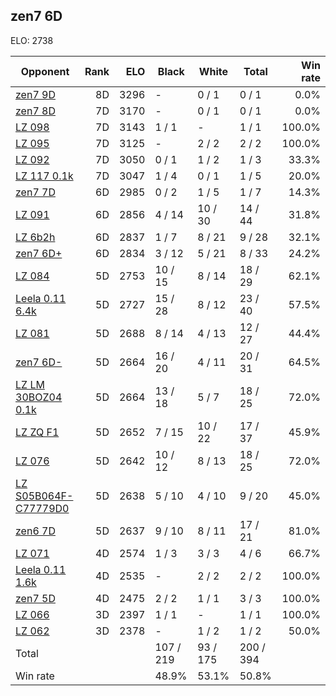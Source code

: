 ## zen7 6D ##

ELO: 2738

Opponent | Rank | ELO | Black | White | Total | Win rate
---------|-----:|----:|-------|-------|-------|-------:
[zen7 9D](zen7%209D.md) | 8D | 3296 | - | 0 / 1 | 0 / 1 | 0.0%
[zen7 8D](zen7%208D.md) | 7D | 3170 | - | 0 / 1 | 0 / 1 | 0.0%
[LZ 098](LZ%20098.md) | 7D | 3143 | 1 / 1 | - | 1 / 1 | 100.0%
[LZ 095](LZ%20095.md) | 7D | 3125 | - | 2 / 2 | 2 / 2 | 100.0%
[LZ 092](LZ%20092.md) | 7D | 3050 | 0 / 1 | 1 / 2 | 1 / 3 | 33.3%
[LZ 117 0.1k](LZ%20117%200.1k.md) | 7D | 3047 | 1 / 4 | 0 / 1 | 1 / 5 | 20.0%
[zen7 7D](zen7%207D.md) | 6D | 2985 | 0 / 2 | 1 / 5 | 1 / 7 | 14.3%
[LZ 091](LZ%20091.md) | 6D | 2856 | 4 / 14 | 10 / 30 | 14 / 44 | 31.8%
[LZ 6b2h](LZ%206b2h.md) | 6D | 2837 | 1 / 7 | 8 / 21 | 9 / 28 | 32.1%
[zen7 6D+](zen7%206D+.md) | 6D | 2834 | 3 / 12 | 5 / 21 | 8 / 33 | 24.2%
[LZ 084](LZ%20084.md) | 5D | 2753 | 10 / 15 | 8 / 14 | 18 / 29 | 62.1%
[Leela 0.11 6.4k](Leela%200.11%206.4k.md) | 5D | 2727 | 15 / 28 | 8 / 12 | 23 / 40 | 57.5%
[LZ 081](LZ%20081.md) | 5D | 2688 | 8 / 14 | 4 / 13 | 12 / 27 | 44.4%
[zen7 6D-](zen7%206D-.md) | 5D | 2664 | 16 / 20 | 4 / 11 | 20 / 31 | 64.5%
[LZ LM 30BOZ04 0.1k](LZ%20LM%2030BOZ04%200.1k.md) | 5D | 2664 | 13 / 18 | 5 / 7 | 18 / 25 | 72.0%
[LZ ZQ F1](LZ%20ZQ%20F1.md) | 5D | 2652 | 7 / 15 | 10 / 22 | 17 / 37 | 45.9%
[LZ 076](LZ%20076.md) | 5D | 2642 | 10 / 12 | 8 / 13 | 18 / 25 | 72.0%
[LZ S05B064F-C77779D0](LZ%20S05B064F-C77779D0.md) | 5D | 2638 | 5 / 10 | 4 / 10 | 9 / 20 | 45.0%
[zen6 7D](zen6%207D.md) | 5D | 2637 | 9 / 10 | 8 / 11 | 17 / 21 | 81.0%
[LZ 071](LZ%20071.md) | 4D | 2574 | 1 / 3 | 3 / 3 | 4 / 6 | 66.7%
[Leela 0.11 1.6k](Leela%200.11%201.6k.md) | 4D | 2535 | - | 2 / 2 | 2 / 2 | 100.0%
[zen7 5D](zen7%205D.md) | 4D | 2475 | 2 / 2 | 1 / 1 | 3 / 3 | 100.0%
[LZ 066](LZ%20066.md) | 3D | 2397 | 1 / 1 | - | 1 / 1 | 100.0%
[LZ 062](LZ%20062.md) | 3D | 2378 | - | 1 / 2 | 1 / 2 | 50.0%
Total | | | 107 / 219 | 93 / 175 | 200 / 394 | 
Win rate| | | 48.9% | 53.1% | 50.8% | 
